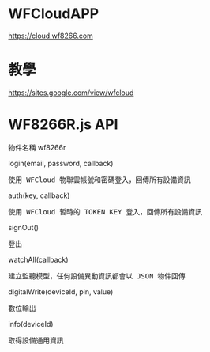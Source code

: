 # WFCloudAPP
https://cloud.wf8266.com
# 教學
https://sites.google.com/view/wfcloud
# WF8266R.js API
物件名稱 wf8266r

login(email, password, callback)
<pre>使用 WFCloud 物聯雲帳號和密碼登入，回傳所有設備資訊</pre>
auth(key, callback)
<pre>使用 WFCloud 暫時的 TOKEN KEY 登入，回傳所有設備資訊</pre>
signOut()
<pre>登出</pre>
watchAll(callback)
<pre>建立監聽模型，任何設備異動資訊都會以 JSON 物件回傳</pre>

digitalWrite(deviceId, pin, value)
<pre>數位輸出</pre>
info(deviceId)
<pre>取得設備通用資訊</pre>
